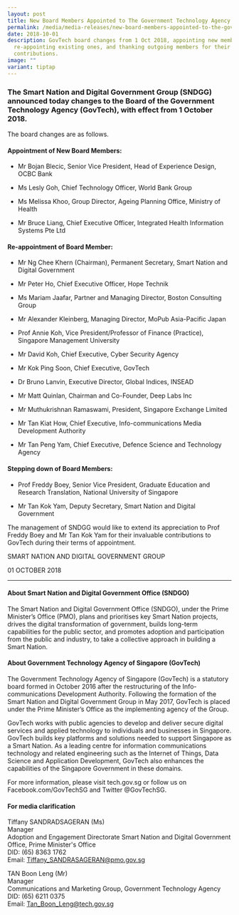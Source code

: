 ```yaml
---
layout: post
title: New Board Members Appointed to The Government Technology Agency
permalink: /media/media-releases/new-board-members-appointed-to-the-government-technology-agency/
date: 2018-10-01
description: GovTech board changes from 1 Oct 2018, appointing new members,
  re-appointing existing ones, and thanking outgoing members for their
  contributions.
image: ""
variant: tiptap
---
```

<h3>The Smart Nation and Digital Government Group (SNDGG) announced today changes to the Board of the Government Technology Agency (GovTech), with effect from 1 October 2018.</h3>
<p>The board changes are as follows.</p>
<h4>Appointment of New Board Members:</h4>
<ul data-tight="true" class="tight">
<li>
<p>Mr Bojan Blecic, Senior Vice President, Head of Experience Design, OCBC
Bank</p>
</li>
<li>
<p>Ms Lesly Goh, Chief Technology Officer, World Bank Group</p>
</li>
<li>
<p>Ms Melissa Khoo, Group Director, Ageing Planning Office, Ministry of Health</p>
</li>
<li>
<p>Mr Bruce Liang, Chief Executive Officer, Integrated Health Information
Systems Pte Ltd</p>
</li>
</ul>
<h4>Re-appointment of Board Member:</h4>
<ul data-tight="true" class="tight">
<li>
<p>Mr Ng Chee Khern (Chairman), Permanent Secretary, Smart Nation and Digital
Government</p>
</li>
<li>
<p>Mr Peter Ho, Chief Executive Officer, Hope Technik</p>
</li>
<li>
<p>Ms Mariam Jaafar, Partner and Managing Director, Boston Consulting Group</p>
</li>
<li>
<p>Mr Alexander Kleinberg, Managing Director, MoPub Asia-Pacific Japan</p>
</li>
<li>
<p>Prof Annie Koh, Vice President/Professor of Finance (Practice), Singapore
Management University</p>
</li>
<li>
<p>Mr David Koh, Chief Executive, Cyber Security Agency</p>
</li>
<li>
<p>Mr Kok Ping Soon, Chief Executive, GovTech</p>
</li>
<li>
<p>Dr Bruno Lanvin, Executive Director, Global Indices, INSEAD</p>
</li>
<li>
<p>Mr Matt Quinlan, Chairman and Co-Founder, Deep Labs Inc</p>
</li>
<li>
<p>Mr Muthukrishnan Ramaswami, President, Singapore Exchange Limited</p>
</li>
<li>
<p>Mr Tan Kiat How, Chief Executive, Info-communications Media Development
Authority</p>
</li>
<li>
<p>Mr Tan Peng Yam, Chief Executive, Defence Science and Technology Agency</p>
</li>
</ul>
<h4>Stepping down of Board Members:</h4>
<ul data-tight="true" class="tight">
<li>
<p>Prof Freddy Boey, Senior Vice President, Graduate Education and Research
Translation, National University of Singapore</p>
</li>
<li>
<p>Mr Tan Kok Yam, Deputy Secretary, Smart Nation and Digital Government</p>
</li>
</ul>
<p>The management of SNDGG would like to extend its appreciation to Prof
Freddy Boey and Mr Tan Kok Yam for their invaluable contributions to GovTech
during their terms of appointment.</p>
<p>SMART NATION AND DIGITAL GOVERNMENT GROUP</p>
<p>01 OCTOBER 2018</p>
<hr>
<h4>About Smart Nation and Digital Government Office (SNDGO)</h4>
<p>The Smart Nation and Digital Government Office (SNDGO), under the Prime
Minister’s Office (PMO), plans and prioritises key Smart Nation projects,
drives the digital transformation of government, builds long-term capabilities
for the public sector, and promotes adoption and participation from the
public and industry, to take a collective approach in building a Smart
Nation.</p>
<h4>About Government Technology Agency of Singapore (GovTech)</h4>
<p>The Government Technology Agency of Singapore (GovTech) is a statutory
board formed in October 2016 after the restructuring of the Info-communications
Development Authority. Following the formation of the Smart Nation and
Digital Government Group in May 2017, GovTech is placed under the Prime
Minister’s Office as the implementing agency of the Group.</p>
<p>GovTech works with public agencies to develop and deliver secure digital
services and applied technology to individuals and businesses in Singapore.
GovTech builds key platforms and solutions needed to support Singapore
as a Smart Nation. As a leading centre for information communications technology
and related engineering such as the Internet of Things, Data Science and
Application Development, GovTech also enhances the capabilities of the
Singapore Government in these domains.</p>
<p>For more information, please visit tech.gov.sg or follow us on Facebook.com/GovTechSG
and Twitter @GovTechSG.</p>
<h4>For media clarification</h4>
<p>Tiffany SANDRADSAGERAN (Ms)
<br>Manager
<br>Adoption and Engagement Directorate Smart Nation and Digital Government
Office, Prime Minister's Office
<br>DID: (65) 8363 1762
<br>Email: <a href="mailto:Tiffany_SANDRASAGERAN@pmo.gov.sg" rel="noopener noreferrer nofollow" target="_blank">Tiffany_SANDRASAGERAN@pmo.gov.sg</a>
</p>
<p>TAN Boon Leng (Mr)
<br>Manager
<br>Communications and Marketing Group, Government Technology Agency
<br>DID: (65) 6211 0375
<br>Email: <a href="mailto:Tan_Boon_Leng@tech.gov.sg" rel="noopener noreferrer nofollow" target="_blank">Tan_Boon_Leng@tech.gov.sg</a>
</p>
<p></p>